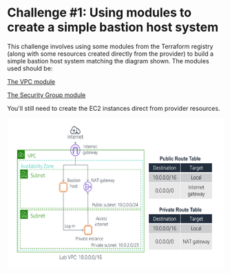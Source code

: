 # Challenge #1: Using modules to create a simple bastion host system

This challenge involves using some modules from the Terraform registry (along with some resources created directly from the provider) to build a simple bastion host system matching the diagram shown.  The modules used should be:

[The VPC module](https://registry.terraform.io/modules/terraform-aws-modules/vpc/aws/2.17.0) 

[The Security Group module](https://registry.terraform.io/modules/terraform-aws-modules/security-group/aws/3.1.0)

You'll still need to create the EC2 instances direct from provider resources.

<img src="./bastion.png" width="600" height="350" />